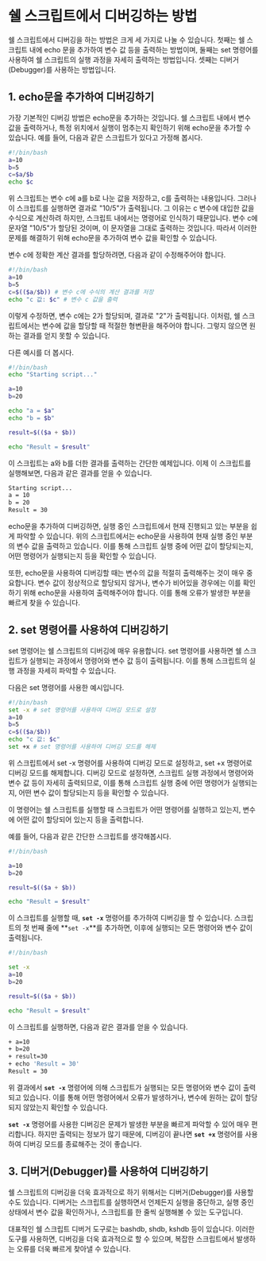 # 쉘 스크립트에서 디버깅하는 방법

쉘 스크립트에서 디버깅을 하는 방법은 크게 세 가지로 나눌 수 있습니다. 첫째는 쉘 스크립트 내에 echo 문을 추가하여 변수 값 등을 출력하는 방법이며, 둘째는 set 명령어를 사용하여 쉘 스크립트의 실행 과정을 자세히 출력하는 방법입니다. 셋째는 디버거(Debugger)를 사용하는 방법입니다.

## 1. echo문을 추가하여 디버깅하기

가장 기본적인 디버깅 방법은 echo문을 추가하는 것입니다. 쉘 스크립트 내에서 변수 값을 출력하거나, 특정 위치에서 실행이 멈추는지 확인하기 위해 echo문을 추가할 수 있습니다. 예를 들어, 다음과 같은 스크립트가 있다고 가정해 봅시다.

```bash
#!/bin/bash
a=10
b=5
c=$a/$b
echo $c
```

위 스크립트는 변수 c에 a를 b로 나눈 값을 저장하고, c를 출력하는 내용입니다. 그러나 이 스크립트를 실행하면 결과로 "10/5"가 출력됩니다. 그 이유는 c 변수에 대입한 값을 수식으로 계산하려 하지만, 스크립트 내에서는 명령어로 인식하기 때문입니다. 변수 c에 문자열 "10/5"가 할당된 것이며, 이 문자열을 그대로 출력하는 것입니다. 따라서 이러한 문제를 해결하기 위해 echo문을 추가하여 변수 값을 확인할 수 있습니다.

변수 c에 정확한 계산 결과를 할당하려면, 다음과 같이 수정해주어야 합니다.

```bash
#!/bin/bash
a=10
b=5
c=$(($a/$b)) # 변수 c에 수식의 계산 결과를 저장
echo "c 값: $c" # 변수 c 값을 출력
```

이렇게 수정하면, 변수 c에는 2가 할당되며, 결과로 "2"가 출력됩니다. 이처럼, 쉘 스크립트에서는 변수에 값을 할당할 때 적절한 형변환을 해주어야 합니다. 그렇지 않으면 원하는 결과를 얻지 못할 수 있습니다.

다른 예시를 더 봅시다.

```bash
#!/bin/bash
echo "Starting script..."

a=10
b=20

echo "a = $a"
echo "b = $b"

result=$(($a + $b))

echo "Result = $result"
```

이 스크립트는 a와 b를 더한 결과를 출력하는 간단한 예제입니다. 이제 이 스크립트를 실행해보면, 다음과 같은 결과를 얻을 수 있습니다.

```bash
Starting script...
a = 10
b = 20
Result = 30
```

echo문을 추가하여 디버깅하면, 실행 중인 스크립트에서 현재 진행되고 있는 부분을 쉽게 파악할 수 있습니다. 위의 스크립트에서는 echo문을 사용하여 현재 실행 중인 부분의 변수 값을 출력하고 있습니다. 이를 통해 스크립트 실행 중에 어떤 값이 할당되는지, 어떤 명령어가 실행되는지 등을 확인할 수 있습니다.

또한, echo문을 사용하여 디버깅할 때는 변수의 값을 적절히 출력해주는 것이 매우 중요합니다. 변수 값이 정상적으로 할당되지 않거나, 변수가 비어있을 경우에는 이를 확인하기 위해 echo문을 사용하여 출력해주어야 합니다. 이를 통해 오류가 발생한 부분을 빠르게 찾을 수 있습니다.

## 2. set 명령어를 사용하여 디버깅하기

set 명령어는 쉘 스크립트의 디버깅에 매우 유용합니다. set 명령어를 사용하면 쉘 스크립트가 실행되는 과정에서 명령어와 변수 값 등이 출력됩니다. 이를 통해 스크립트의 실행 과정을 자세히 파악할 수 있습니다.

다음은 set 명령어를 사용한 예시입니다.

```bash
#!/bin/bash
set -x # set 명령어를 사용하여 디버깅 모드로 설정
a=10
b=5
c=$(($a/$b))
echo "c 값: $c"
set +x # set 명령어를 사용하여 디버깅 모드를 해제
```

위 스크립트에서 set -x 명령어를 사용하여 디버깅 모드로 설정하고, set +x 명령어로 디버깅 모드를 해제합니다. 디버깅 모드로 설정하면, 스크립트 실행 과정에서 명령어와 변수 값 등이 자세히 출력되므로, 이를 통해 스크립트 실행 중에 어떤 명령어가 실행되는지, 어떤 변수 값이 할당되는지 등을 확인할 수 있습니다.

이 명령어는 쉘 스크립트를 실행할 때 스크립트가 어떤 명령어를 실행하고 있는지, 변수에 어떤 값이 할당되어 있는지 등을 출력합니다.

예를 들어, 다음과 같은 간단한 스크립트를 생각해봅시다.

```bash
#!/bin/bash

a=10
b=20

result=$(($a + $b))

echo "Result = $result"
```

이 스크립트를 실행할 때, **`set -x`** 명령어를 추가하여 디버깅을 할 수 있습니다. 스크립트의 첫 번째 줄에 **`set -x`**를 추가하면, 이후에 실행되는 모든 명령어와 변수 값이 출력됩니다.

```bash
#!/bin/bash

set -x
a=10
b=20

result=$(($a + $b))

echo "Result = $result"
```

이 스크립트를 실행하면, 다음과 같은 결과를 얻을 수 있습니다.

```bash
+ a=10
+ b=20
+ result=30
+ echo 'Result = 30'
Result = 30
```

위 결과에서 **`set -x`** 명령어에 의해 스크립트가 실행되는 모든 명령어와 변수 값이 출력되고 있습니다. 이를 통해 어떤 명령어에서 오류가 발생하거나, 변수에 원하는 값이 할당되지 않았는지 확인할 수 있습니다.

**`set -x`** 명령어를 사용한 디버깅은 문제가 발생한 부분을 빠르게 파악할 수 있어 매우 편리합니다. 하지만 출력되는 정보가 많기 때문에, 디버깅이 끝나면 **`set +x`** 명령어를 사용하여 디버깅 모드를 종료해주는 것이 좋습니다.


## 3. 디버거(Debugger)를 사용하여 디버깅하기

쉘 스크립트의 디버깅을 더욱 효과적으로 하기 위해서는 디버거(Debugger)를 사용할 수도 있습니다. 디버거는 스크립트를 실행하면서 언제든지 실행을 중단하고, 실행 중인 상태에서 변수 값을 확인하거나, 스크립트를 한 줄씩 실행해볼 수 있는 도구입니다.

대표적인 쉘 스크립트 디버거 도구로는 bashdb, shdb, kshdb 등이 있습니다. 이러한 도구를 사용하면, 디버깅을 더욱 효과적으로 할 수 있으며, 복잡한 스크립트에서 발생하는 오류를 더욱 빠르게 찾아낼 수 있습니다.
